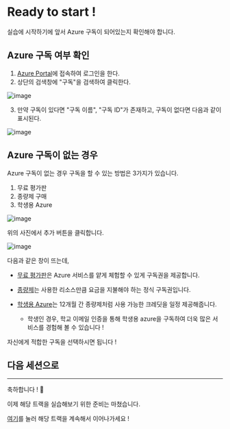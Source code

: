 # Ready to start !

실습에 시작하기에 앞서 Azure 구독이 되어있는지 확인해야 합니다.

## Azure 구독 여부 확인

1. [Azure Portal](https://portal.azure.com/)에 접속하여 로그인을 한다.
2. 상단의 검색창에 "구독"을 검색하여 클릭한다.

  ![image](https://github.com/seoharuss/Azure_ML_Service_Designer/assets/127467806/21f3424e-320d-4291-9903-5e4b0aba6989)

3. 만약 구독이 있다면 "구독 이름", "구독 ID"가 존재하고, 구독이 없다면 다음과 같이 표시된다.

  ![image](https://github.com/seoharuss/Azure_ML_Service_Designer/assets/127467806/7399bc29-f411-47ea-9dc2-59487c45f0ba)
<br>
## Azure 구독이 없는 경우

Azure 구독이 없는 경우 구독을 할 수 있는 방법은 3가지가 있습니다.
1. 무료 평가판
2. 종량제 구매
3. 학생용 Azure

![image](https://github.com/seoharuss/Azure_ML_Service_Designer/assets/127467806/e4929da2-eec8-47b7-b4da-1b2b15026e6f)

위의 사진에서 추가 버튼을 클릭합니다.

![image](https://github.com/seoharuss/Azure_ML_Service_Designer/assets/127467806/adb3a968-5c90-47f9-b88c-daadc7b034ac)

다음과 같은 창이 뜨는데,
- [무료 평가판](https://azure.microsoft.com/offers/MS-AZR-0044P)은 Azure 서비스를 얕게 체험할 수 있게 구독권을 제공합니다.
- [종량제](https://azure.microsoft.com/offers/MS-AZR-0003P)는 사용한 리소스만큼 요금을 지불해야 하는 정식 구독권입니다.
- [학생용 Azure](https://azure.microsoft.com/offers/MS-AZR-0170P)는 12개월 간 종량제처럼 사용 가능한 크레딧을 일정 제공해줍니다.
  
  - 학생인 경우, 학교 이메일 인증을 통해 학생용 azure을 구독하여 더욱 많은 서비스를 경험해 볼 수 있습니다 !

자신에게 적합한 구독을 선택하시면 됩니다 !


## 다음 세션으로
---
축하합니다 ! 👏

이제 해당 트랙을 실습해보기 위한 준비는 마쳤습니다.

[여기](./Session/Session1.md)를 눌러 해당 트랙을 계속해서 이어나가세요 !
